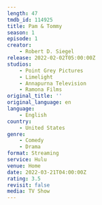 ```yaml
---
length: 47
tmdb_id: 114925
title: Pam & Tommy
season: 1
episode: 1
creator:
    - Robert D. Siegel
release: 2022-02-02T05:00:00Z
studios:
    - Point Grey Pictures
    - Limelight
    - Annapurna Television
    - Ramona Films
original_title: ''
original_language: en
language:
    - English
country:
    - United States
genre:
    - Comedy
    - Drama
format: Streaming
service: Hulu
venue: Home
date: 2022-03-21T04:00:00Z
rating: 3.5
revisit: false
media: TV Show
---
```

